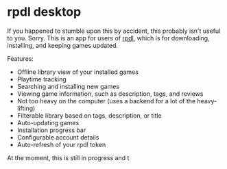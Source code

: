 # rpdl desktop

If you happened to stumble upon this by accident, this probably isn't useful to you. Sorry.
This is an app for users of [rpdl](https://rpdl.net), which is for downloading, installing, and keeping games updated.

Features:
* Offline library view of your installed games
* Playtime tracking
* Searching and installing new games
* Viewing game information, such as description, tags, and reviews
* Not too heavy on the computer (uses a backend for a lot of the heavy-lifting)
* Filterable library based on tags, description, or title
* Auto-updating games
* Installation progress bar
* Configurable account details
* Auto-refresh of your rpdl token

At the moment, this is still in progress and t